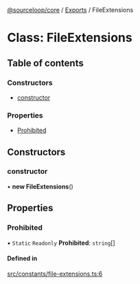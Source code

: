 [@sourceloop/core](../README.md) / [Exports](../modules.md) / FileExtensions

# Class: FileExtensions

## Table of contents

### Constructors

- [constructor](FileExtensions.md#constructor)

### Properties

- [Prohibited](FileExtensions.md#prohibited)

## Constructors

### constructor

• **new FileExtensions**()

## Properties

### Prohibited

▪ `Static` `Readonly` **Prohibited**: `string`[]

#### Defined in

[src/constants/file-extensions.ts:6](https://github.com/sourcefuse/loopback4-microservice-catalog/blob/53060ad88/packages/core/src/constants/file-extensions.ts#L6)
